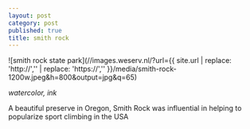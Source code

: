 ```yaml
---
layout: post
category: post
published: true
title: smith rock
---
```

![smith rock state park](//images.weserv.nl/?url={{ site.url | replace: 'http://','' | replace: 'https://','' }}/media/smith-rock-1200w.jpeg&h=800&output=jpg&q=65)
<!--more-->
<span class='date fr'>*watercolor, ink*</span><br>
  
  
  
A beautiful preserve in Oregon, Smith Rock was influential in helping to popularize sport climbing in the USA
